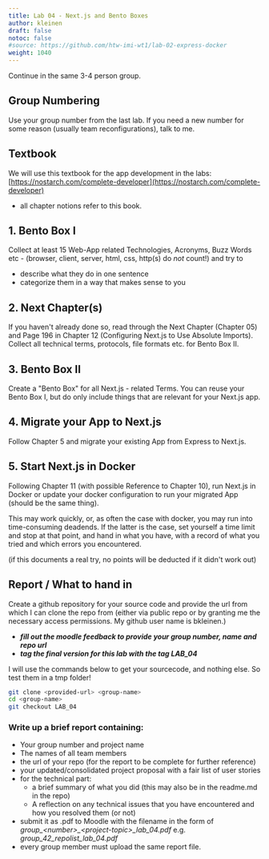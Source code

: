 ```yaml
---
title: Lab 04 - Next.js and Bento Boxes
author: kleinen
draft: false
notoc: false
#source: https://github.com/htw-imi-wt1/lab-02-express-docker
weight: 1040
---
```



Continue in the same 3-4 person group.

## Group Numbering

Use your group number from the last lab. If you need a new number for some reason (usually team reconfigurations), talk to me.

## Textbook

We will use this textbook for the app development in the labs:
[https://nostarch.com/complete-developer](https://nostarch.com/complete-developer)
- all chapter notions refer to this book.

## 1. Bento Box I

Collect at least 15 Web-App related Technologies, Acronyms, Buzz Words etc - (browser, client, server, html, css, http(s) do *not* count!) and try to 
- describe what they do in one sentence
- categorize them in a way that makes sense to you

## 2. Next Chapter(s)

If you haven't already done so, read through the Next Chapter (Chapter 05) and Page 196 in Chapter 12 (Configuring Next.js to Use Absolute Imports).
Collect all technical terms, protocols, file formats etc. for Bento Box II.

## 3. Bento Box II

Create a "Bento Box" for all Next.js - related Terms. You can reuse your Bento Box I, but do only include things that are relevant for your Next.js app.

## 4. Migrate your App to Next.js

Follow Chapter 5 and migrate your existing App from Express to Next.js.

## 5. Start Next.js in Docker

Following Chapter 11 (with possible Reference to Chapter 10), run Next.js in Docker or update your docker configuration to run your migrated App (should be the same thing).

This may work quickly, or, as often the case with docker, you may run into time-consuming deadends. If the latter is the case, set yourself a time limit
and stop at that point, and hand in what you have, with a record of what you tried and which errors you encountered.

(if this documents a real try, no points will be deducted if it didn't work out)


## Report / What to hand in

Create a github repository for your source code and provide the url from which I can clone the repo from (either via public repo or by
granting me the necessary access permissions. My github user name is bkleinen.)

- ***fill out the moodle feedback to provide your group number, name and repo url***
- ***tag the final version for this lab with the tag LAB_04***

I will use the commands below to get your sourcecode, and nothing else. So test them in a tmp folder!

```bash
git clone <provided-url> <group-name>
cd <group-name>
git checkout LAB_04
```


### Write up a brief report containing:

- Your group number and project name
- The names of all team members
- the url of your repo (for the report to be complete for further reference)
- your updated/consolidated project proposal with a fair list of user stories
- for the technical part:
    - a brief summary of what you did (this may also be in the readme.md in the repo)
    - A reflection on any technical issues that you have encountered and how you resolved them (or not)
- submit it as .pdf to Moodle with the filename in the form of _group\_\<number\>\_\<project-topic\>\_lab_04.pdf_ e.g. _group\_42_repolist\_lab_04.pdf_ 
- every group member must upload the same report file.

